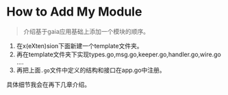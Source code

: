 # How to Add My Module
> 介绍基于gaia应用基础上添加一个模块的顺序。

1. 在x(eXten)sion下面新建一个template文件夹。
2. 再在template文件夹下实现types.go,msg.go,keeper.go,handler.go,wire.go
....
3. 再把上面`.go`文件中定义的结构和接口在app.go中注册。

具体细节我会在再下几章介绍。